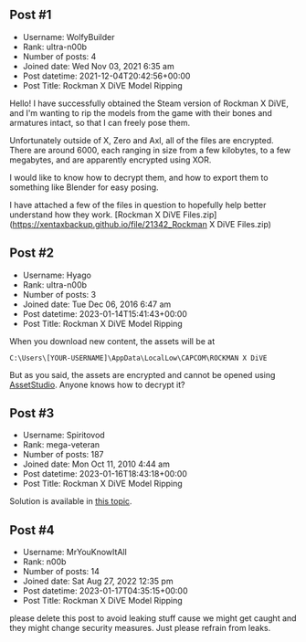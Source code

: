 ## Post #1
- Username: WolfyBuilder
- Rank: ultra-n00b
- Number of posts: 4
- Joined date: Wed Nov 03, 2021 6:35 am
- Post datetime: 2021-12-04T20:42:56+00:00
- Post Title: Rockman X DiVE Model Ripping

Hello! I have successfully obtained the Steam version of Rockman X DiVE, and I'm wanting to rip the models from the game with their bones and armatures intact, so that I can freely pose them.

Unfortunately outside of X, Zero and Axl, all of the files are encrypted. There are around 6000, each ranging in size from a few kilobytes, to a few megabytes, and are apparently encrypted using XOR.

I would like to know how to decrypt them, and how to export them to something like Blender for easy posing.

I have attached a few of the files in question to hopefully help better understand how they work.
[Rockman X DiVE Files.zip](https://xentaxbackup.github.io/file/21342_Rockman X DiVE Files.zip)
## Post #2
- Username: Hyago
- Rank: ultra-n00b
- Number of posts: 3
- Joined date: Tue Dec 06, 2016 6:47 am
- Post datetime: 2023-01-14T15:41:43+00:00
- Post Title: Rockman X DiVE Model Ripping

When you download new content, the assets will be at 

```
C:\Users\[YOUR-USERNAME]\AppData\LocalLow\CAPCOM\ROCKMAN X DiVE
```


But as you said, the assets are encrypted and cannot be opened using [AssetStudio](https://github.com/Perfare/AssetStudio). Anyone knows how to decrypt it?
## Post #3
- Username: Spiritovod
- Rank: mega-veteran
- Number of posts: 187
- Joined date: Mon Oct 11, 2010 4:44 am
- Post datetime: 2023-01-16T18:43:18+00:00
- Post Title: Rockman X DiVE Model Ripping

Solution is available in [this topic](https://zenhax.com/viewtopic.php?f=9&t=17887).
## Post #4
- Username: MrYouKnowItAll
- Rank: n00b
- Number of posts: 14
- Joined date: Sat Aug 27, 2022 12:35 pm
- Post datetime: 2023-01-17T04:35:15+00:00
- Post Title: Rockman X DiVE Model Ripping

please delete this post to avoid leaking stuff cause we might get caught and they might change security measures.
Just please refrain from leaks.
